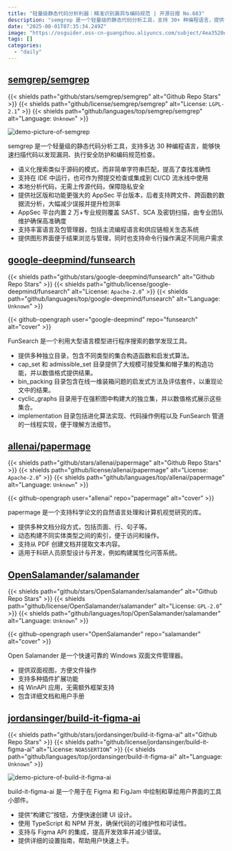 ```yaml
---
title: "轻量级静态代码分析利器：精准识别漏洞与编码规范 | 开源日报 No.683"
description: "semgrep 是一个轻量级的静态代码分析工具，支持 30+ 种编程语言，提供语义化代码扫描功能，能够本地运行保障隐私安全。它支持 IDE 集成和 CI/CD 流水线，提供社区版和功能更强大的 AppSec 平台版本，后者支持跨文件分析并内置 2 万+专业规则，大幅减少误报。"
date: "2025-08-01T07:35:34.249Z"
image: "https://osguider.oss-cn-guangzhou.aliyuncs.com/subject/4ea3520ebb48739a40de188cfee20ac0.png"
tags: []
categories:
  - "daily"
---
```


## [semgrep/semgrep](https://github.com/semgrep/semgrep)

{{< shields path="github/stars/semgrep/semgrep" alt="Github Repo Stars" >}} {{< shields path="github/license/semgrep/semgrep" alt="License: `LGPL-2.1`" >}} {{< shields path="github/languages/top/semgrep/semgrep" alt="Language: `Unknown`" >}}

![demo-picture-of-semgrep](https://static.osguider.com/subject/github/semgrep/semgrep/854ce14db62097a8e6b3346487fc5c34.jpg)

semgrep 是一个轻量级的静态代码分析工具，支持多达 30 种编程语言，能够快速扫描代码以发现漏洞、执行安全防护和编码规范检查。

- 语义化搜索类似于源码的模式，而非简单字符串匹配，提高了查找准确性
- 支持在 IDE 中运行，也可作为预提交检查或集成到 CI/CD 流水线中使用
- 本地分析代码，无需上传源代码，保障隐私安全
- 提供社区版和功能更强大的 AppSec 平台版本，后者支持跨文件、跨函数的数据流分析，大幅减少误报并提升检测率
- AppSec 平台内置 2 万+专业规则覆盖 SAST、SCA 及密钥扫描，由专业团队维护确保高准确度
- 支持丰富语言及包管理器，包括主流编程语言和供应链相关生态系统
- 提供图形界面便于结果浏览与管理，同时也支持命令行操作满足不同用户需求
  
## [google-deepmind/funsearch](https://github.com/google-deepmind/funsearch)

{{< shields path="github/stars/google-deepmind/funsearch" alt="Github Repo Stars" >}} {{< shields path="github/license/google-deepmind/funsearch" alt="License: `Apache-2.0`" >}} {{< shields path="github/languages/top/google-deepmind/funsearch" alt="Language: `Unknown`" >}}

{{< github-opengraph user="google-deepmind" repo="funsearch" alt="cover" >}}

FunSearch 是一个利用大型语言模型进行程序搜索的数学发现工具。

- 提供多种独立目录，包含不同类型的集合构造函数和启发式算法。
- cap_set 和 admissible_set 目录提供了大规模可接受集和帽子集的构造功能，并以数值格式提供结果。
- bin_packing 目录包含在线一维装箱问题的启发式方法及评估套件，以重现论文中的结果。
- cyclic_graphs 目录用于在强积图中构建大的独立集，并以数值格式展示这些集合。
- implementation 目录包括进化算法实现、代码操作例程以及 FunSearch 管道的一线程实现，便于理解方法细节。
  
## [allenai/papermage](https://github.com/allenai/papermage)

{{< shields path="github/stars/allenai/papermage" alt="Github Repo Stars" >}} {{< shields path="github/license/allenai/papermage" alt="License: `Apache-2.0`" >}} {{< shields path="github/languages/top/allenai/papermage" alt="Language: `Unknown`" >}}

{{< github-opengraph user="allenai" repo="papermage" alt="cover" >}}

papermage 是一个支持科学论文的自然语言处理和计算机视觉研究的库。

- 提供多种文档分段方式，包括页面、行、句子等。
- 动态构建不同实体类型之间的索引，便于访问和操作。
- 支持从 PDF 创建文档并提取文本内容。
- 适用于科研人员原型设计与开发，例如构建属性化问答系统。
  
## [OpenSalamander/salamander](https://github.com/OpenSalamander/salamander)

{{< shields path="github/stars/OpenSalamander/salamander" alt="Github Repo Stars" >}} {{< shields path="github/license/OpenSalamander/salamander" alt="License: `GPL-2.0`" >}} {{< shields path="github/languages/top/OpenSalamander/salamander" alt="Language: `Unknown`" >}}

{{< github-opengraph user="OpenSalamander" repo="salamander" alt="cover" >}}

Open Salamander 是一个快速可靠的 Windows 双面文件管理器。

- 提供双面视图，方便文件操作
- 支持多种插件扩展功能
- 纯 WinAPI 应用，无需额外框架支持
- 包含详细文档和用户手册
  
## [jordansinger/build-it-figma-ai](https://github.com/jordansinger/build-it-figma-ai)

{{< shields path="github/stars/jordansinger/build-it-figma-ai" alt="Github Repo Stars" >}} {{< shields path="github/license/jordansinger/build-it-figma-ai" alt="License: `NOASSERTION`" >}} {{< shields path="github/languages/top/jordansinger/build-it-figma-ai" alt="Language: `Unknown`" >}}

![demo-picture-of-build-it-figma-ai](https://static.osguider.com/subject/github/jordansinger/build-it-figma-ai/917e81cb3f4f0f178bf2479054cf9fbf.png)

build-it-figma-ai 是一个用于在 Figma 和 FigJam 中绘制和草绘用户界面的工具小部件。

- 提供“构建它”按钮，方便快速创建 UI 设计。
- 使用 TypeScript 和 NPM 开发，确保代码的可维护性和可读性。
- 支持与 Figma API 的集成，提高开发效率并减少错误。
- 提供详细的设置指南，帮助用户快速上手。
  
